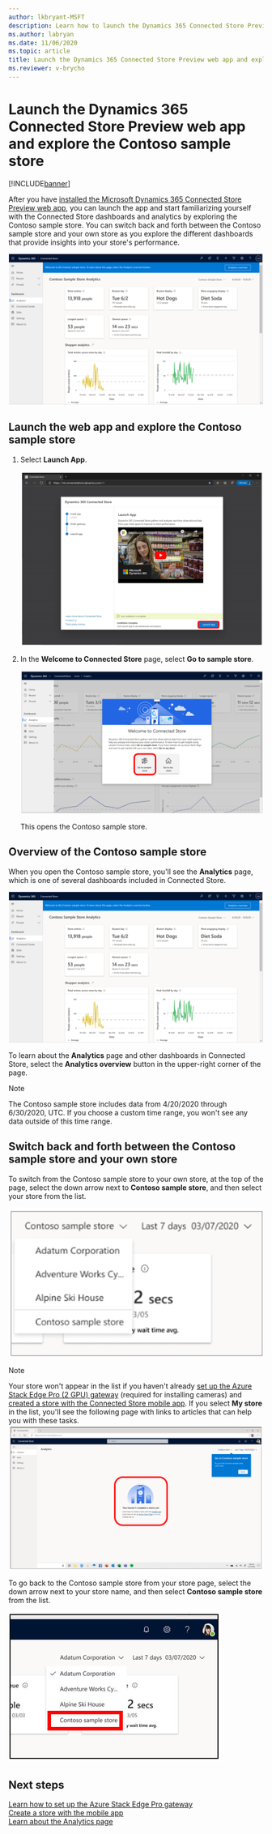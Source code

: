 ```yaml
---
author: lkbryant-MSFT
description: Learn how to launch the Dynamics 365 Connected Store Preview web app and explore the Contoso sample store.
ms.author: labryan
ms.date: 11/06/2020
ms.topic: article
title: Launch the Dynamics 365 Connected Store Preview web app and explore the Contoso sample store to learn about Connected Store dashboards and analytics
ms.reviewer: v-brycho
---
```


# Launch the Dynamics 365 Connected Store Preview web app and explore the Contoso sample store

[!INCLUDE[banner](includes/banner.md)]

After you have [installed the Microsoft Dynamics 365 Connected Store Preview web app](admin-install-web-app.md), you can launch the app and start familiarizing yourself with the Connected Store dashboards and analytics by exploring the Contoso sample store. You can switch back and forth between the Contoso sample store and your own store as you explore the different dashboards that provide insights into your store's performance. 

![Contoso sample store screen.](media/navigation.PNG "Contoso Sample Store screen")

## Launch the web app and explore the Contoso sample store

1. Select **Launch App**.

    ![Launch app button on Setup page.](media/first-run-launch-app.PNG "Launch app button on Setup page") 
        
2. In the **Welcome to Connected Store** page, select **Go to sample store**.

    ![Welcome to Connected Store page.](media/first-run-welcome-page.PNG "Welcome to Connected Store page")
    
    This opens the Contoso sample store.     
       
## Overview of the Contoso sample store

When you open the Contoso sample store, you'll see the **Analytics** page, which is one of several dashboards included in Connected Store. 

![Contoso sample store screen.](media/navigation.PNG "Contoso sample store screen")

To learn about the **Analytics** page and other dashboards in Connected Store, select the **Analytics overview** button in the upper-right corner of the page.

> [!NOTE]
> The Contoso sample store includes data from 4/20/2020 through 6/30/2020, UTC. If you choose a custom time range, you won't see any data outside of this time range.

## Switch back and forth between the Contoso sample store and your own store

To switch from the Contoso sample store to your own store, at the top of the page, select the down arrow next to **Contoso sample store**, and then select your store from the list. 

![Contoso sample store list dropped down.](media/first-run-sample-store-list.PNG "Contoso sample store list dropped down")

> [!NOTE]
> Your store won't appear in the list if you haven't already [set up the Azure Stack Edge Pro (2 GPU) gateway](ase-install.md) (required for installing cameras) and [created a store with the Connected Store mobile app](mobile-app-create-store.md). If you select **My store** in the list, you'll see the following page with links to articles that can help you with these tasks. 
>![Screen shot that shows links to creating a store with the mobile app and setting up Azure Stack Edge Pro gateway.](media/first-run-setup-prompts.PNG "Screen shot that shows links to creating a store with the mobile app and setting up Azure Stack Edge Pro gateway")

To go back to the Contoso sample store from your store page, select the down arrow next to your store name, and then select **Contoso sample store** from the 
list.

![Dropped-down list showing how to go back to Contoso sample store.](media/first-run-return-contoso-store.PNG "Dropped-down list showing how to go back to Contoso sample store")

## Next steps

[Learn how to set up the Azure Stack Edge Pro gateway](ase-install.md)<br>
[Create a store with the mobile app](mobile-app-create-store.md)<br>
[Learn about the Analytics page](web-app-get-insights.md)



